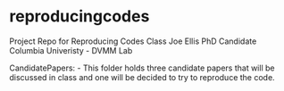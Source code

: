 reproducingcodes
================

Project Repo for Reproducing Codes Class 
Joe Ellis PhD Candidate
Columbia Univeristy - DVMM Lab

CandidatePapers:
	- This folder holds three candidate papers that will be discussed in class
	  and one will be decided to try to reproduce the code.
